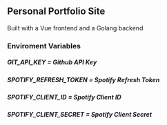 ## Personal Portfolio Site

Built with a Vue frontend and a Golang backend

### Enviroment Variables

##### GIT_API_KEY = Github API Key
##### SPOTIFY_REFRESH_TOKEN = Spotify Refresh Token
##### SPOTIFY_CLIENT_ID = Spotify Client ID
##### SPOTIFY_CLIENT_SECRET = Spotify Client Secret